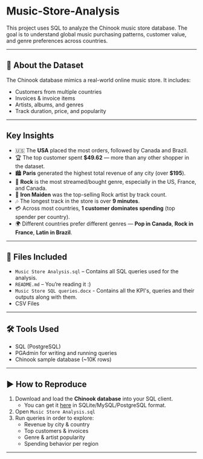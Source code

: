 # Music-Store-Analysis

This project uses SQL to analyze the Chinook music store database. The goal is to understand global music purchasing patterns, customer value, and genre preferences across countries.

---

## 📌 About the Dataset

The Chinook database mimics a real-world online music store. It includes:
- Customers from multiple countries
- Invoices & invoice items
- Artists, albums, and genres
- Track duration, price, and popularity

---

## Key Insights

- 🇺🇸 The **USA** placed the most orders, followed by Canada and Brazil.
- 🏆 The top customer spent **$49.62** — more than any other shopper in the dataset.
- 🏙️ **Paris** generated the highest total revenue of any city (over **$195**).
- 🎸 **Rock** is the most streamed/bought genre, especially in the US, France, and Canada.
- 🎤 **Iron Maiden** was the top-selling Rock artist by track count.
- 🎶 The longest track in the store is over **9 minutes**.
- 💳 Across most countries, **1 customer dominates spending** (top spender per country).
- 🌍 Different countries prefer different genres — **Pop in Canada**, **Rock in France**, **Latin in Brazil**.

---

## 📂 Files Included

- `Music Store Analysis.sql` – Contains all SQL queries used for the analysis.
- `README.md` – You’re reading it :)
- `Music Store SQL queries.docx` - Contains all the KPI's, queries and their outputs along with them.
- CSV Files
---

## 🛠 Tools Used

- SQL (PostgreSQL)
- PGAdmin for writing and running queries
- Chinook sample database (~10K rows)

---

## ▶️ How to Reproduce

1. Download and load the **Chinook database** into your SQL client.
   - You can get it [here](https://github.com/lerocha/chinook-database) in SQLite/MySQL/PostgreSQL format.
2. Open `Music Store Analysis.sql`
3. Run queries in order to explore:
   - Revenue by city & country
   - Top customers & invoices
   - Genre & artist popularity
   - Spending behavior per region

---
